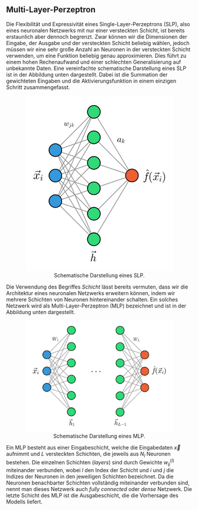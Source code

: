 ## Multi-Layer-Perzeptron

Die Flexibilität und Expressivität eines Single-Layer-Perzeptrons (SLP), also eines neuronalen Netzwerks mit nur 
einer versteckten Schicht, ist bereits erstaunlich aber dennoch begrenzt. Zwar können wir die Dimensionen der Eingabe, 
der Ausgabe und der versteckten Schicht beliebig wählen, jedoch müssen wir eine sehr große Anzahl an Neuronen in der 
versteckten Schicht verwenden, um eine Funktion beliebig genau approximieren. Dies führt zu einem hohen Rechenaufwand und 
einer schlechten Generalisierung auf unbekannte Daten. Eine vereinfachte schematische Darstellung eines SLP ist 
in der Abbildung unten dargestellt. Dabei ist die Summation der gewichteten Eingaben und die Aktivierungsfunktion 
in einem einzigen Schritt zusammengefasst.

<figure>
    <center>
    <img src="../assets/figures/06-neural_networks/slp.svg"
         alt="SLP"
         width="400"\>
    <figcaption>Schematische Darstellung eines SLP.</figcaption>
    </center>
</figure>

Die Verwendung des Begriffes *Schicht* lässt bereits vermuten, dass wir die Architektur eines neuronalen Netzwerks 
erweitern können, indem wir mehrere Schichten von Neuronen hintereinander schalten. Ein solches Netzwerk wird als 
Multi-Layer-Perzeptron (MLP) bezeichnet und ist in der Abbildung unten dargestellt. 

<figure>
    <center>
    <img src="../assets/figures/06-neural_networks/mlp.svg"
         alt="MLP"
         width="400"\>
    <figcaption>Schematische Darstellung eines MLP.</figcaption>
    </center>
</figure>

Ein MLP besteht aus einer Eingabeschicht, welche die Eingabedaten $\vec{x}$ aufnimmt und $L$ versteckten Schichten, 
die jeweils aus $N_l$ Neuronen bestehen. Die einzelnen Schichten (*layers*) sind durch Gewichte $w_{ij}^{(l)}$ 
miteinander verbunden, wobei $l$ den Index der Schicht und $i$ und $j$ die Indizes der Neuronen in den jeweiligen 
Schichten bezeichnet. Da die Neuronen benachbarter Schichten vollständig miteinander verbunden sind, nennt man 
dieses Netzwerk auch *fully connected* oder *dense* Netzwerk. Die letzte Schicht des MLP ist die Ausgabeschicht, 
die die Vorhersage des Modells liefert.